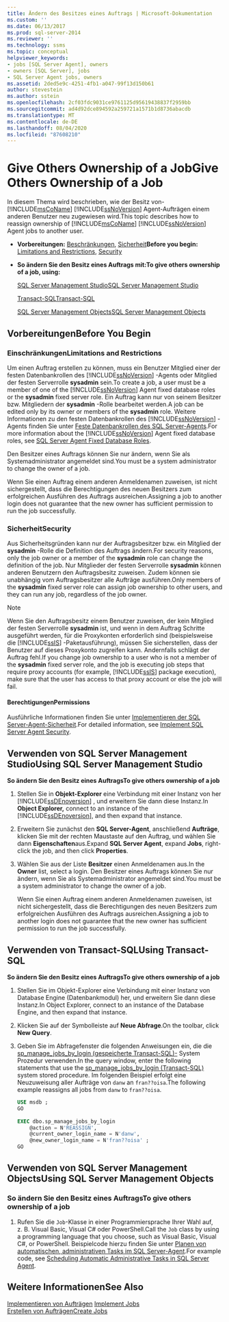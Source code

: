```yaml
---
title: Ändern des Besitzes eines Auftrags | Microsoft-Dokumentation
ms.custom: ''
ms.date: 06/13/2017
ms.prod: sql-server-2014
ms.reviewer: ''
ms.technology: ssms
ms.topic: conceptual
helpviewer_keywords:
- jobs [SQL Server Agent], owners
- owners [SQL Server], jobs
- SQL Server Agent jobs, owners
ms.assetid: 2ded5e9c-4251-4fb1-a047-99f13d150b61
author: stevestein
ms.author: sstein
ms.openlocfilehash: 2cf03fdc9031ce9761125d95619438837f2959bb
ms.sourcegitcommit: ad4d92dce894592a259721a1571b1d8736abacdb
ms.translationtype: MT
ms.contentlocale: de-DE
ms.lasthandoff: 08/04/2020
ms.locfileid: "87608210"
---
```

# <a name="give-others-ownership-of-a-job"></a><span data-ttu-id="3605a-102">Give Others Ownership of a Job</span><span class="sxs-lookup"><span data-stu-id="3605a-102">Give Others Ownership of a Job</span></span>
  <span data-ttu-id="3605a-103">In diesem Thema wird beschrieben, wie der Besitz von- [!INCLUDE[msCoName](../../includes/msconame-md.md)] [!INCLUDE[ssNoVersion](../../includes/ssnoversion-md.md)] Agent-Aufträgen einem anderen Benutzer neu zugewiesen wird.</span><span class="sxs-lookup"><span data-stu-id="3605a-103">This topic describes how to reassign ownership of [!INCLUDE[msCoName](../../includes/msconame-md.md)] [!INCLUDE[ssNoVersion](../../includes/ssnoversion-md.md)] Agent jobs to another user.</span></span>  
  
-   <span data-ttu-id="3605a-104">**Vorbereitungen:**  [Beschränkungen](#Restrictions), [Sicherheit](#Security)</span><span class="sxs-lookup"><span data-stu-id="3605a-104">**Before you begin:**  [Limitations and Restrictions](#Restrictions), [Security](#Security)</span></span>  
  
-   <span data-ttu-id="3605a-105">**So ändern Sie den Besitz eines Auftrags mit:**</span><span class="sxs-lookup"><span data-stu-id="3605a-105">**To give others ownership of a job, using:**</span></span>  
  
     [<span data-ttu-id="3605a-106">SQL Server Management Studio</span><span class="sxs-lookup"><span data-stu-id="3605a-106">SQL Server Management Studio</span></span>](#SSMSProc2)  
  
     [<span data-ttu-id="3605a-107">Transact-SQL</span><span class="sxs-lookup"><span data-stu-id="3605a-107">Transact-SQL</span></span>](#TsqlProc2)  
  
     [<span data-ttu-id="3605a-108">SQL Server Management Objects</span><span class="sxs-lookup"><span data-stu-id="3605a-108">SQL Server Management Objects</span></span>](#SMOProc2)  
  
##  <a name="before-you-begin"></a><a name="BeforeYouBegin"></a> <span data-ttu-id="3605a-109">Vorbereitungen</span><span class="sxs-lookup"><span data-stu-id="3605a-109">Before You Begin</span></span>  
  
###  <a name="limitations-and-restrictions"></a><a name="Restrictions"></a> <span data-ttu-id="3605a-110">Einschränkungen</span><span class="sxs-lookup"><span data-stu-id="3605a-110">Limitations and Restrictions</span></span>  
 <span data-ttu-id="3605a-111">Um einen Auftrag erstellen zu können, muss ein Benutzer Mitglied einer der festen Datenbankrollen des [!INCLUDE[ssNoVersion](../../includes/ssnoversion-md.md)] -Agents oder Mitglied der festen Serverrolle **sysadmin** sein.</span><span class="sxs-lookup"><span data-stu-id="3605a-111">To create a job, a user must be a member of one of the [!INCLUDE[ssNoVersion](../../includes/ssnoversion-md.md)] Agent fixed database roles or the **sysadmin** fixed server role.</span></span> <span data-ttu-id="3605a-112">Ein Auftrag kann nur von seinem Besitzer bzw. Mitgliedern der **sysadmin** -Rolle bearbeitet werden.</span><span class="sxs-lookup"><span data-stu-id="3605a-112">A job can be edited only by its owner or members of the **sysadmin** role.</span></span> <span data-ttu-id="3605a-113">Weitere Informationen zu den festen Datenbankrollen des [!INCLUDE[ssNoVersion](../../includes/ssnoversion-md.md)] -Agents finden Sie unter [Feste Datenbankrollen des SQL Server-Agents](sql-server-agent-fixed-database-roles.md).</span><span class="sxs-lookup"><span data-stu-id="3605a-113">For more information about the [!INCLUDE[ssNoVersion](../../includes/ssnoversion-md.md)] Agent fixed database roles, see [SQL Server Agent Fixed Database Roles](sql-server-agent-fixed-database-roles.md).</span></span>  
  
 <span data-ttu-id="3605a-114">Den Besitzer eines Auftrags können Sie nur ändern, wenn Sie als Systemadministrator angemeldet sind.</span><span class="sxs-lookup"><span data-stu-id="3605a-114">You must be a system administrator to change the owner of a job.</span></span>  
  
 <span data-ttu-id="3605a-115">Wenn Sie einen Auftrag einem anderen Anmeldenamen zuweisen, ist nicht sichergestellt, dass die Berechtigungen des neuen Besitzers zum erfolgreichen Ausführen des Auftrags ausreichen.</span><span class="sxs-lookup"><span data-stu-id="3605a-115">Assigning a job to another login does not guarantee that the new owner has sufficient permission to run the job successfully.</span></span>  
  
###  <a name="security"></a><a name="Security"></a> <span data-ttu-id="3605a-116">Sicherheit</span><span class="sxs-lookup"><span data-stu-id="3605a-116">Security</span></span>  
 <span data-ttu-id="3605a-117">Aus Sicherheitsgründen kann nur der Auftragsbesitzer bzw. ein Mitglied der **sysadmin** -Rolle die Definition des Auftrags ändern.</span><span class="sxs-lookup"><span data-stu-id="3605a-117">For security reasons, only the job owner or a member of the **sysadmin** role can change the definition of the job.</span></span> <span data-ttu-id="3605a-118">Nur Mitglieder der festen Serverrolle **sysadmin** können anderen Benutzern den Auftragsbesitz zuweisen. Zudem können sie unabhängig vom Auftragsbesitzer alle Aufträge ausführen.</span><span class="sxs-lookup"><span data-stu-id="3605a-118">Only members of the **sysadmin** fixed server role can assign job ownership to other users, and they can run any job, regardless of the job owner.</span></span>  
  
> [!NOTE]  
>  <span data-ttu-id="3605a-119">Wenn Sie den Auftragsbesitz einem Benutzer zuweisen, der kein Mitglied der festen Serverrolle **sysadmin** ist, und wenn in dem Auftrag Schritte ausgeführt werden, für die Proxykonten erforderlich sind (beispielsweise die [!INCLUDE[ssIS](../../includes/ssis-md.md)] -Paketausführung), müssen Sie sicherstellen, dass der Benutzer auf dieses Proxykonto zugreifen kann. Andernfalls schlägt der Auftrag fehl.</span><span class="sxs-lookup"><span data-stu-id="3605a-119">If you change job ownership to a user who is not a member of the **sysadmin** fixed server role, and the job is executing job steps that require proxy accounts (for example, [!INCLUDE[ssIS](../../includes/ssis-md.md)] package execution), make sure that the user has access to that proxy account or else the job will fail.</span></span>  
  
####  <a name="permissions"></a><a name="Permissions"></a> <span data-ttu-id="3605a-120">Berechtigungen</span><span class="sxs-lookup"><span data-stu-id="3605a-120">Permissions</span></span>  
 <span data-ttu-id="3605a-121">Ausführliche Informationen finden Sie unter [Implementieren der SQL Server-Agent-Sicherheit](implement-sql-server-agent-security.md).</span><span class="sxs-lookup"><span data-stu-id="3605a-121">For detailed information, see [Implement SQL Server Agent Security](implement-sql-server-agent-security.md).</span></span>  
  
##  <a name="using-sql-server-management-studio"></a><a name="SSMSProc2"></a> <span data-ttu-id="3605a-122">Verwenden von SQL Server Management Studio</span><span class="sxs-lookup"><span data-stu-id="3605a-122">Using SQL Server Management Studio</span></span>  
 <span data-ttu-id="3605a-123">**So ändern Sie den Besitz eines Auftrags**</span><span class="sxs-lookup"><span data-stu-id="3605a-123">**To give others ownership of a job**</span></span>  
  
1.  <span data-ttu-id="3605a-124">Stellen Sie in **Objekt-Explorer** eine Verbindung mit einer Instanz von her [!INCLUDE[ssDEnoversion](../../includes/ssdenoversion-md.md)] , und erweitern Sie dann diese Instanz.</span><span class="sxs-lookup"><span data-stu-id="3605a-124">In **Object Explorer,** connect to an instance of the [!INCLUDE[ssDEnoversion](../../includes/ssdenoversion-md.md)], and then expand that instance.</span></span>  
  
2.  <span data-ttu-id="3605a-125">Erweitern Sie zunächst den **SQL Server-Agent**, anschließend **Aufträge**, klicken Sie mit der rechten Maustaste auf den Auftrag, und wählen Sie dann **Eigenschaften**aus.</span><span class="sxs-lookup"><span data-stu-id="3605a-125">Expand **SQL Server Agent**, expand **Jobs**, right-click the job, and then click **Properties**.</span></span>  
  
3.  <span data-ttu-id="3605a-126">Wählen Sie aus der Liste **Besitzer** einen Anmeldenamen aus.</span><span class="sxs-lookup"><span data-stu-id="3605a-126">In the **Owner** list, select a login.</span></span> <span data-ttu-id="3605a-127">Den Besitzer eines Auftrags können Sie nur ändern, wenn Sie als Systemadministrator angemeldet sind.</span><span class="sxs-lookup"><span data-stu-id="3605a-127">You must be a system administrator to change the owner of a job.</span></span>  
  
     <span data-ttu-id="3605a-128">Wenn Sie einen Auftrag einem anderen Anmeldenamen zuweisen, ist nicht sichergestellt, dass die Berechtigungen des neuen Besitzers zum erfolgreichen Ausführen des Auftrags ausreichen.</span><span class="sxs-lookup"><span data-stu-id="3605a-128">Assigning a job to another login does not guarantee that the new owner has sufficient permission to run the job successfully.</span></span>  
  
##  <a name="using-transact-sql"></a><a name="TsqlProc2"></a> <span data-ttu-id="3605a-129">Verwenden von Transact-SQL</span><span class="sxs-lookup"><span data-stu-id="3605a-129">Using Transact-SQL</span></span>  
 <span data-ttu-id="3605a-130">**So ändern Sie den Besitz eines Auftrags**</span><span class="sxs-lookup"><span data-stu-id="3605a-130">**To give others ownership of a job**</span></span>  
  
1.  <span data-ttu-id="3605a-131">Stellen Sie im Objekt-Explorer eine Verbindung mit einer Instanz von Database Engine (Datenbankmodul) her, und erweitern Sie dann diese Instanz.</span><span class="sxs-lookup"><span data-stu-id="3605a-131">In Object Explorer, connect to an instance of the Database Engine, and then expand that instance.</span></span>  
  
2.  <span data-ttu-id="3605a-132">Klicken Sie auf der Symbolleiste auf **Neue Abfrage**.</span><span class="sxs-lookup"><span data-stu-id="3605a-132">On the toolbar, click **New Query**.</span></span>  
  
3.  <span data-ttu-id="3605a-133">Geben Sie im Abfragefenster die folgenden Anweisungen ein, die die [sp_manage_jobs_by_login &#40;gespeicherte Transact-SQL&#41;-](/sql/relational-databases/system-stored-procedures/sp-manage-jobs-by-login-transact-sql) System Prozedur verwenden.</span><span class="sxs-lookup"><span data-stu-id="3605a-133">In the query window, enter the following statements that use the [sp_manage_jobs_by_login &#40;Transact-SQL&#41;](/sql/relational-databases/system-stored-procedures/sp-manage-jobs-by-login-transact-sql) system stored procedure.</span></span> <span data-ttu-id="3605a-134">Im folgenden Beispiel erfolgt eine Neuzuweisung aller Aufträge von `danw` an `fran??oisa`.</span><span class="sxs-lookup"><span data-stu-id="3605a-134">The following example reassigns all jobs from `danw` to `fran??oisa`.</span></span>  
  
    ```sql
    USE msdb ;  
    GO  
  
    EXEC dbo.sp_manage_jobs_by_login  
        @action = N'REASSIGN',  
        @current_owner_login_name = N'danw',  
        @new_owner_login_name = N'fran??oisa' ;  
    GO  
    ```  
  
##  <a name="using-sql-server-management-objects"></a><a name="SMOProc2"></a><span data-ttu-id="3605a-135">Verwenden von SQL Server Management Objects</span><span class="sxs-lookup"><span data-stu-id="3605a-135">Using SQL Server Management Objects</span></span>  

### <a name="to-give-others-ownership-of-a-job"></a><span data-ttu-id="3605a-136">So ändern Sie den Besitz eines Auftrags</span><span class="sxs-lookup"><span data-stu-id="3605a-136">To give others ownership of a job</span></span>
  
1.  <span data-ttu-id="3605a-137">Rufen Sie die `Job`-Klasse in einer Programmiersprache Ihrer Wahl auf, z. B. Visual Basic, Visual C# oder PowerShell.</span><span class="sxs-lookup"><span data-stu-id="3605a-137">Call the `Job` class by using a programming language that you choose, such as Visual Basic, Visual C#, or PowerShell.</span></span> <span data-ttu-id="3605a-138">Beispielcode hierzu finden Sie unter [Planen von automatischen, administrativen Tasks im SQL Server-Agent](sql-server-agent.md).</span><span class="sxs-lookup"><span data-stu-id="3605a-138">For example code, see [Scheduling Automatic Administrative Tasks in SQL Server Agent](sql-server-agent.md).</span></span>  
  
## <a name="see-also"></a><span data-ttu-id="3605a-139">Weitere Informationen</span><span class="sxs-lookup"><span data-stu-id="3605a-139">See Also</span></span>  
 <span data-ttu-id="3605a-140">[Implementieren von Aufträgen](implement-jobs.md) </span><span class="sxs-lookup"><span data-stu-id="3605a-140">[Implement Jobs](implement-jobs.md) </span></span>  
 [<span data-ttu-id="3605a-141">Erstellen von Aufträgen</span><span class="sxs-lookup"><span data-stu-id="3605a-141">Create Jobs</span></span>](create-jobs.md)  
